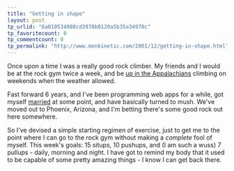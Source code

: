 ```yaml
---
title: "Getting in shape"
layout: post
tp_urlid: "6a010534988cd3970b0120a5b35a34970c"
tp_favoritecount: 0
tp_commentcount: 0
tp_permalink: "http://www.monkinetic.com/2001/12/getting-in-shape.html"
---
```

Once upon a time I was a really good rock climber. My friends and I would be at the rock gym twice a week, and be <a href="http://outingclub.wlu.edu/guidebook/climb/ravensroost/ravensroost.htm">up in the Appalachians</a> climbing on weekends when the weather allowed.<p>

Fast forward 6 years, and I&#39;ve been programming web apps for a while, got myself <a href="http://speakshermind.redmonk.net">married</a> at some point, and have basically turned to mush. We&#39;ve moved out to Phoenix, Arizona, and I&#39;m betting there&#39;s some good rock out here somewhere.<p>

So I&#39;ve devised a simple starting regimen of exercise, just to get me to the point where I can go to the rock gym without making a <i>complete</i> fool of myself. This week&#39;s goals: 15 situps, 10 pushups, and (I am such a wuss) 7 pullups - daily, morning and night. I have got to remind my body that it used to be capable of some pretty amazing things - I know I can get back there.</p></p>
